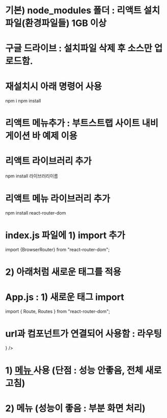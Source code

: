 # 기본) node_modules 폴더 : 리액트 설치 파일(환경파일들) 1GB 이상

# 구글 드라이브 : 설치파일 삭제 후 소스만 업로드함.
# 재설치시 아래 명령어 사용
npm i 
npm install



# 리액트 메뉴추가 : 부트스트랩 사이트 내비게이션 바 예제 이용

# 리액트 라이브러리 추가

npm install 라이브러리이름

# 리액트 메뉴 라이브러리 추가

npm install react-router-dom

# index.js 파일에 1) import 추가

import {BrowserRouter} from "react-router-dom";

# 2) 아래처럼 새로운 태그를 적용

<BrowserRouter>
    <App />
  </BrowserRouter>

# App.js : 1) 새로운 태그 import
import { Route, Routes } from "react-router-dom";
<Routes><Route /></Routes>
# url과 컴포넌트가 연결되어 사용함 : 라우팅
<Routes>
<Route path="url" element={<컴포넌트명 />} />
</Routes>

# 1) <a href="url"> 메뉴 </a> 사용 (단점 : 성능 안좋음, 전체 새로고침)
# 2) <Link to="url"> 메뉴 </Link> (성능이 좋음 : 부분 화면 처리)